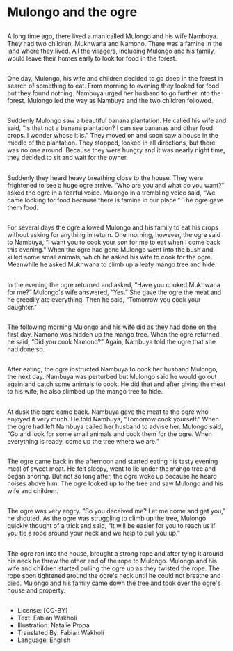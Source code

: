 # Mulongo and the ogre

##
A long time ago, there lived a man
called Mulongo and his wife
Nambuya. They had two children,
Mukhwana and Namono. There was
a famine in the land where they
lived. All the villagers, including
Mulongo and his family, would leave
their homes early to look for food in
the forest.

##
One day, Mulongo, his wife and
children decided to go deep in the
forest in search of something to eat.
From morning to evening they
looked for food but they found
nothing. Nambuya urged her
husband to go further into the
forest. Mulongo led the way as
Nambuya and the two children
followed.

##
Suddenly Mulongo saw a beautiful
banana plantation. He called his
wife and said, “Is that not a banana
plantation? I can see bananas and
other food crops. I wonder whose it
is.” They moved on and soon saw a
house in the middle of the
plantation. They stopped, looked in
all directions, but there was no one
around. Because they were hungry
and it was nearly night time, they
decided to sit and wait for the
owner.

##
Suddenly they heard heavy
breathing close to the house. They
were frightened to see a huge ogre
arrive. “Who are you and what do
you want?” asked the ogre in a
fearful voice. Mulongo in a
trembling voice said, “We came
looking for food because there is
famine in our place.” The ogre gave
them food.

##
For several days the ogre allowed
Mulongo and his family to eat his
crops without asking for anything in
return. One morning, however, the
ogre said to Nambuya, “I want you
to cook your son for me to eat when
I come back this evening.” When
the ogre had gone Mulongo went
into the bush and killed some small
animals, which he asked his wife to
cook for the ogre. Meanwhile he
asked Mukhwana to climb up a leafy
mango tree and hide.

##
In the evening the ogre returned
and asked, “Have you cooked
Mukhwana for me?” Mulongo's wife
answered, “Yes.” She gave the ogre
the meat and he greedily ate
everything. Then he said,
“Tomorrow you cook your
daughter.”

##
The following morning Mulongo and
his wife did as they had done on the
first day. Namono was hidden up
the mango tree. When the ogre
returned he said, “Did you cook
Namono?” Again, Nambuya told the
ogre that she had done so.

##
After eating, the ogre instructed
Nambuya to cook her husband
Mulongo, the next day. Nambuya
was perturbed but Mulongo said he
would go out again and catch some
animals to cook. He did that and
after giving the meat to his wife, he
also climbed up the mango tree to
hide.

##
At dusk the ogre came back.
Nambuya gave the meat to the
ogre who enjoyed it very much. He
told Nambuya, “Tomorrow cook
yourself.” When the ogre had left
Nambuya called her husband to
advise her. Mulongo said, “Go and
look for some small animals and
cook them for the ogre. When
everything is ready, come up the
tree where we are.”

##
The ogre came back in the
afternoon and started eating his
tasty evening meal of sweet meat.
He felt sleepy, went to lie under the
mango tree and began snoring. But
not so long after, the ogre woke up
because he heard noises above
him. The ogre looked up to the tree
and saw Mulongo and his wife and
children.

##
The ogre was very angry. “So you
deceived me? Let me come and get
you,” he shouted.
As the ogre was struggling to climb
up the tree, Mulongo quickly
thought of a trick and said, “It will
be easier for you to reach us if you
tie a rope around your neck and we
help to pull you up.”

##
The ogre ran into the house,
brought a strong rope and after
tying it around his neck he threw
the other end of the rope to
Mulongo. Mulongo and his wife and
children started pulling the ogre up
as they twisted the rope. The rope
soon tightened around the ogre's
neck until he could not breathe and
died. Mulongo and his family came
down the tree and took over the
ogre's house and property.

##
* License: [CC-BY]
* Text: Fabian Wakholi
* Illustration: Natalie Propa
* Translated By: Fabian Wakholi
* Language: English
